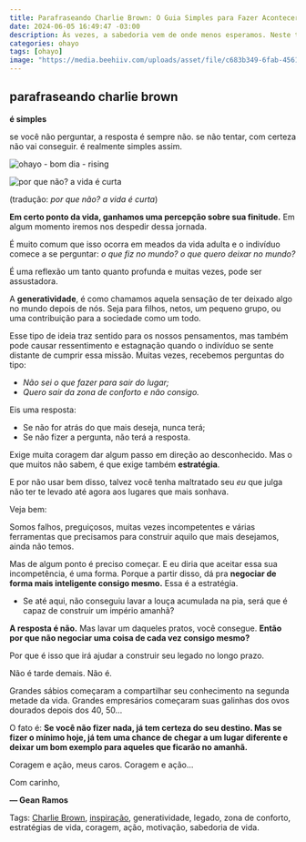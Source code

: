 ```yaml
---
title: Parafraseando Charlie Brown: O Guia Simples para Fazer Acontecer
date: 2024-06-05 16:49:47 -03:00
description: Às vezes, a sabedoria vem de onde menos esperamos. Neste texto inspirador e bem-humorado, vamos parafrasear Charlie Brown e explorar por que fazer perguntas e tentar é essencial para o sucesso. Aprenda sobre a generatividade (aquela vontade de deixar uma marca no mundo) e descubra estratégias práticas para sair da inércia e construir seu legado – mesmo que comece com a louça suja na pia. Porque a vida é curta, e um passo de cada vez é melhor do que nenhum passo!
categories: ohayo
tags: [ohayo]
image: "https://media.beehiiv.com/uploads/asset/file/c683b349-6fab-4561-b0d5-a3d4931956fe/IMG_4229.jpeg"
---
```


## parafraseando charlie brown

**é simples**

se você não perguntar, a resposta é sempre não. se não tentar, com certeza não vai conseguir. é realmente simples assim.

![ohayo - bom dia - rising](https://cdn.jsdelivr.net/gh/geanramos/files/img/rising-tag.png)


![por que não? a vida é curta](https://media.beehiiv.com/uploads/asset/file/c683b349-6fab-4561-b0d5-a3d4931956fe/IMG_4229.jpeg)

(tradução: *por que não? a vida é curta*)

**Em certo ponto da vida, ganhamos uma percepção sobre sua finitude.**  Em algum momento iremos nos despedir dessa jornada.

É muito comum que isso ocorra em meados da vida adulta e o indivíduo comece a se perguntar:  _o que fiz no mundo? o que quero deixar no mundo?_

É uma reflexão um tanto quanto profunda e muitas vezes, pode ser assustadora.

A  **generatividade**, é como chamamos aquela sensação de ter deixado algo no mundo depois de nós. Seja para filhos, netos, um pequeno grupo, ou uma contribuição para a sociedade como um todo.

Esse tipo de ideia traz sentido para os nossos pensamentos, mas também pode causar ressentimento e estagnação quando o indivíduo se sente distante de cumprir essa missão. Muitas vezes, recebemos perguntas do tipo:

-   _Não sei o que fazer para sair do lugar;_
-   _Quero sair da zona de conforto e não consigo._

Eis uma resposta:

-   Se não for atrás do que mais deseja, nunca terá;
-   Se não fizer a pergunta, não terá a resposta.

Exige muita coragem dar algum passo em direção ao desconhecido. Mas o que muitos não sabem, é que exige também  **estratégia**.

E por não usar bem disso, talvez você tenha maltratado seu  _eu_  que julga não ter te levado até agora aos lugares que mais sonhava.

Veja bem:

Somos falhos, preguiçosos, muitas vezes incompetentes e várias ferramentas que precisamos para construir aquilo que mais desejamos, ainda não temos.

Mas de algum ponto é preciso começar. E eu diria que aceitar essa sua incompetência, é uma forma. Porque a partir disso, dá pra  **negociar de forma mais inteligente consigo mesmo.**  Essa é a estratégia.

-   Se até aqui, não conseguiu lavar a louça acumulada na pia, será que é capaz de construir um império amanhã?

**A resposta é não.**  Mas lavar um daqueles pratos, você consegue.  **Então por que não negociar uma coisa de cada vez consigo mesmo?**

Por que é isso que irá ajudar a construir seu legado no longo prazo.

Não é tarde demais. Não é.

Grandes sábios começaram a compartilhar seu conhecimento na segunda metade da vida. Grandes empresários começaram suas galinhas dos ovos dourados depois dos 40, 50…

O fato é:  **Se você não fizer nada, já tem certeza do seu destino. Mas se fizer o mínimo hoje, já tem uma chance de chegar a um lugar diferente e deixar um bom exemplo para aqueles que ficarão no amanhã.**

Coragem e ação, meus caros. Coragem e ação...

Com carinho,

**— Gean Ramos**

Tags: [Charlie Brown](https://www.google.com/search?q=Charlie%20Brown%20site:geanramos.com.br), [inspiração](https://www.google.com/search?q=inspiração%20site:geanramos.com.br), generatividade, legado, zona de conforto, estratégias de vida, coragem, ação, motivação, sabedoria de vida.